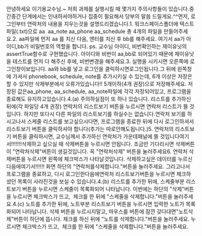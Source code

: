 안녕하세요 이기용교수님.~ 저희 과제를 실행시킬 때 몇가지 주의사항들이 있습니다.중간중간 단계에서는 인내하셔야하거나 집중이 필요해서 당부의 말씀 드릴게요.^^먼저, 로그인부터 연락처의 내용을 지우는것을 설명드리겠습니다.1. 워크스페이스폴더에 텍스트파일(.txt)으로 aa  aa_note aa_phone aa_schedule 총 4개의 파일을 만들어주세요.2. aa파일에 먼저 aa 를 치신 다음, 엔터를 치신 후 bb를 해주세요. 여기서 aa가 아이디,bb가 비밀번호의 역할을 합니다. ps. 교수님 아이디, 비번확인하는 제이유닛의 assertTrue함수로 구현했습니다. 아이디와 비번이 aa,bb로 되어있기 때문에 제이유닛을 테스트를 먼저 다 해주신 후에, 비번변경을 해주세요.3. 실행을 시키시면 오른쪽에 로그인창이보입니다. aa와 bb를 넣고 로그인을 클릭하시면로그인됩니다.그 뒤에 왼쪽창에 가셔서 phonebook, schedule, note를 추가시키실 수 있는데, 6개 이상은 저장은 할 수 있지만 삭제부분에서 오류가있습니다!! 5개이하(4개 권장)으로 저장해주세요. 저장된 값은aa_phone, aa_schedule, aa_note파일에 각각 저장되어있고, 프로그램을 종료해도 유지하고있습니다.4.(a) 주의하실점이 또 하나 있습니다. 리스트를 추가하신 뒤에(각 파일당 4개 권장) 연락처의 리스트보기 버튼을 누르시면 연락처 리스트가 뜰 것입니다. 하지만 또다시 다른 파일의 리스트보기를 하실수는 없습니다.연락처 보기를 하시고나서 스케줄 리스트를 보고싶으시다면, 프로그램을 종료한 뒤에 다시 로그인하셔서리스트보기 버튼을 클릭하셔야 합니다(추가는 따로안해도됩니다.)5. 연락처의 리스트보기 버튼을 클릭하시면, 교수님께서 추가하신 연락처가 가운데패널에 뜰 것입니다여기서!!!!!!!삭제하고 싶으실 때 삭제버튼을 누르시면 안됩니다. 조금만 기다리시면 삭제버튼이 "연락처삭제"버튼이 생길것입니다. 꼭 "연락처삭제" 버튼을 눌러주세요6. 연락처 삭제버튼을 누르시면 왼쪽에 체크박스가 나타날것입니다. 삭제하고싶은 데이터를 누르신 다음에여기서!!!!!! 화면 하단의 "연락처를삭제합니다."버튼을 눌러주세요. 그리고나서 프로그램을 종료하고, 다시 로그인한다음에연락처 리스트보기버튼을 누르시면 체크하셨던 목록이 사라진것을 보실 수 있습니다.4.(b) 리스트를 추가한 뒤에, 스케줄부분 리스트보기 버튼을 누르시면 스케줄이 목록화되어 나타납니다. 이번에는 하단의 "삭제"버튼을 누르시면 체크박스가 뜨고,  체크를 한 뒤에 "스케줄을 삭제합니다."버튼을 눌러주세요.4.(c) 노트를 추가한 뒤에, 노트부분 리스트보기 버튼을 누르시면 입력한 노트가 목록화되어 나타납니다. 삭제 버튼을 누르시지말고, 마우스를 버튼에 잠깐 갖다대면"노트삭제"버튼이 하단에 뜹니다. 체크를 하신 뒤에 "노트를 삭제합니다."버튼을 눌러주세요. 누르시면 체크박스가 뜨고,  체크를 한 뒤에 "스케줄을 삭제합니다."버튼을 눌러주세요.
